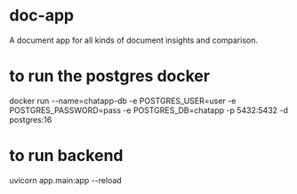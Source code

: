 # doc-app
A document app for all kinds of document insights and comparison.

# to run the postgres docker
docker run --name=chatapp-db -e POSTGRES_USER=user -e POSTGRES_PASSWORD=pass -e POSTGRES_DB=chatapp -p 5432:5432 -d postgres:16

# to run backend
uvicorn app.main:app --reload
